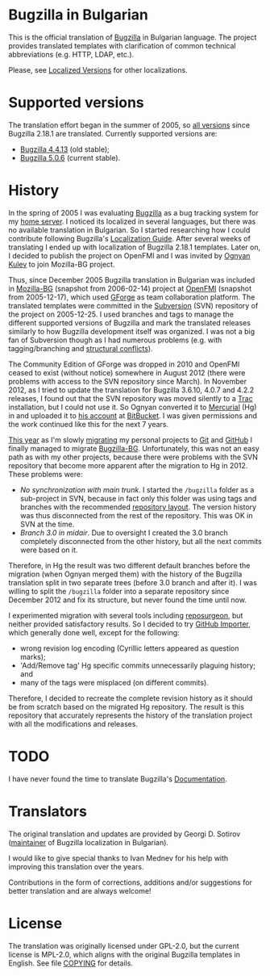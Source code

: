 # Bugzilla in Bulgarian

This is the official translation of [Bugzilla](https://www.bugzilla.org/) in
Bulgarian language. The project provides translated templates with clarification
of common technical abbreviations (e.g. HTTP, LDAP, etc.).

Please, see [Localized Versions](https://www.bugzilla.org/download/#localizations)
for other localizations.

# Supported versions

The translation effort began in the summer of 2005, so
[all versions](https://www.bugzilla.org/releases/) since Bugzilla 2.18.1 are
translated. Currently supported versions are:

* [Bugzilla 4.4.13](https://github.com/gdsotirov/bugzilla-bg/releases/tag/bugzilla-bg-4.4.13) (old stable);
* [Bugzilla 5.0.6](https://github.com/gdsotirov/bugzilla-bg/releases/tag/bugzilla-bg-5.0.6) (current stable).

# History

In the spring of 2005 I was evaluating [Bugzilla](https://www.bugzilla.org/)
as a bug tracking system for my [home server](https://sotirov-bg.net/). I
noticed its localized in several languages, but there was no available
translation in Bulgarian. So I started researching how I could contribute
following Bugzilla's [Localization Guide](https://bugzilla.readthedocs.io/en/latest/localizing/index.html).
After several weeks of translating I ended up with localization of Bugzilla
2.18.1 templates. Later on, I decided to publish the project on OpenFMI and
I was invited by [Ognyan Kulev](https://bg.linkedin.com/in/ognyankulev) to
join Mozilla-BG project.

Thus, since December 2005 Bugzilla translation in Bulgarian was included in
[Mozilla-BG](https://web.archive.org/web/20060214030503/http://mozilla-bg.openfmi.net:80/)
(snapshot from 2006-02-14) project at [OpenFMI](https://web.archive.org/web/20051217223904/http://openfmi.net/)
(snapshot from 2005-12-17), which used [GForge](https://en.wikipedia.org/wiki/GForge)
as team collaboration platform. The translated templates were committed in
the [Subversion](https://subversion.apache.org/) (SVN) repository of the
project on 2005-12-25. I used branches and tags to manage the different
supported versions of Bugzilla and mark the translated releases similarly to
how Bugzilla development itself was organized. I was not a big fan of
Subversion though as I had numerous problems (e.g. with tagging/branching
and [structural conflicts](http://svnbook.red-bean.com/en/1.7/svn-book.html#svn.tour.treeconflicts)).

The Community Edition of GForge was dropped in 2010 and OpenFMI ceased to
exist (without notice) somewhere in August 2012 (there were problems
with access to the SVN repository since March). In November 2012, as I tried
to update the translation for Bugzilla 3.6.10, 4.0.7 and 4.2.2 releases, I
found out that the SVN repository was moved silently to a
[Trac](https://trac.edgewall.org/) installation, but I could not use it. So
Ognyan converted it to [Mercurial](https://www.mercurial-scm.org/) (Hg) in
and uploaded it to [his account](https://bitbucket.org/ogi/mozilla.bg/)
at [BitBucket](https://bitbucket.org/). I was given permissions and the work
continued like this for the next 7 years.

[This year](https://gdsotirov.blogspot.com/2019/02/first-migrations-from-cvs-to-git.html)
as I'm slowly [migrating](https://gdsotirov.blogspot.com/2018/05/migration-to-git-and-github.html)
my personal projects to [Git](https://git-scm.com/) and [GitHub](https://github.com/)
I finally managed to migrate [Bugzilla-BG](bugzilla-bg). Unfortunately,
this was not an easy path as with my other projects, because there were
problems with the SVN repository that become more apparent after the
migration to Hg in 2012. These problems were:

  * _No synchronization with main trunk_. I started the `/bugzilla` folder
    as a sub-project in SVN, because in fact only this folder was using
    tags and branches with the recommended
    [repository layout](http://svnbook.red-bean.com/en/1.7/svn-book.html#svn.branchmerge.maint.layout).
    The version history was thus disconnected from the rest of the
    repository. This was OK in SVN at the time.
  * _Branch 3.0 in midair_. Due to oversight I created the 3.0 branch
    completely disconnected from the other history, but all the next
    commits were based on it.

Therefore, in Hg the result was two different default branches before the
migration (when Ognyan merged them) with the history of the Bugzilla
translation split in two separate trees (before 3.0 branch and after it).
I was willing to split the `/bugzilla` folder into a separate repository
since December 2012 and fix its structure, but never found the time until
now.

I experimented migration with several tools including
[reposurgeon](https://gitlab.com/esr/reposurgeon), but neither provided
satisfactory results. So I decided to try
[GitHub Importer](https://help.github.com/en/github/importing-your-projects-to-github/about-github-importer),
which generally done well, except for the following:
  * wrong revision log encoding (Cyrillic letters appeared as question marks);
  * 'Add/Remove tag' Hg specific commits unnecessarily plaguing history; and
  * many of the tags were misplaced (on different commits).

Therefore, I decided to recreate the complete revision history as it should
be from scratch based on the migrated Hg repository. The result is this
repository that accurately represents the history of the translation project with
all the modifications and releases.

# TODO

I have never found the time to translate Bugzilla's [Documentation](https://www.bugzilla.org/docs/).

# Translators

The original translation and updates are provided by Georgi D. Sotirov
([maintainer](https://wiki.mozilla.org/Bugzilla:L10n:Localization_Teams#Bulgarian)
of Bugzilla localization in Bulgarian).

I would like to give special thanks to Ivan Mednev for his help with improving
this translation over the years.

Contributions in the form of corrections, additions and/or suggestions for
better translation and are always welcome!

# License

The translation was originally licensed under GPL-2.0, but the current license
is MPL-2.0, which aligns with the original Bugzilla templates in English. See
file [COPYING](COPYING) for details.

